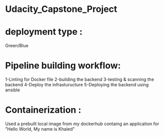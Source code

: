 # Udacity_Capstone_Project

# deployment type : 
Green/Blue

# Pipeline building workflow:
1-Linting for Docker file
2-building the backend
3-testing & scanning the backend
4-Deploy the infrasturucture
5-Deploying the backend using ansible

# Containerization :
Used a prebuilt local image from my dockerhub containg an application for "Hello World, My name is Khaled"

